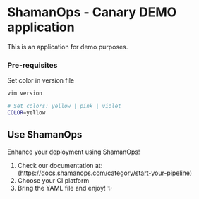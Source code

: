 # ShamanOps - Canary DEMO application

This is an application for demo purposes.

### Pre-requisites
Set color in version file
```bash
vim version
```
```bash
# Set colors: yellow | pink | violet
COLOR=yellow
```

## Use ShamanOps

Enhance your deployment using ShamanOps! 
1) Check our documentation at: (https://docs.shamanops.com/category/start-your-pipeline)
2) Choose your CI platform
3) Bring the YAML file and enjoy! ✨
